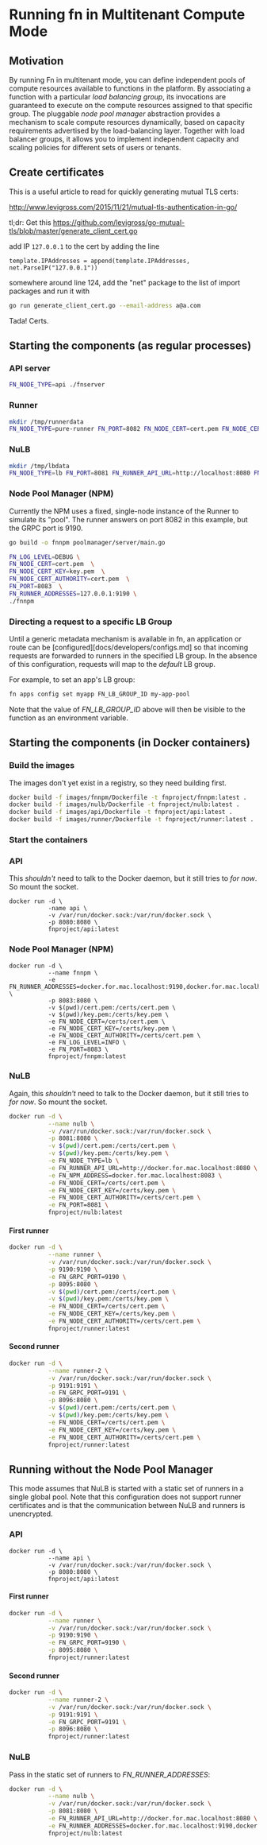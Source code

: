# Running fn in Multitenant Compute Mode

## Motivation

By running Fn in multitenant mode, you can define independent pools of compute resources available to functions in the platform. By associating a function with a particular _load balancing group_, its invocations are guaranteed to execute on the compute resources assigned to that specific group. The pluggable _node pool manager_ abstraction provides a mechanism to scale compute resources dynamically, based on capacity requirements advertised by the load-balancing layer. Together with load balancer groups, it allows you to implement independent capacity and scaling policies for different sets of users or tenants. 

## Create certificates

This is a useful article to read for quickly generating mutual TLS certs:

http://www.levigross.com/2015/11/21/mutual-tls-authentication-in-go/

tl;dr: Get this https://github.com/levigross/go-mutual-tls/blob/master/generate_client_cert.go

add IP `127.0.0.1` to the cert by adding the line

```golang
template.IPAddresses = append(template.IPAddresses, net.ParseIP("127.0.0.1"))
```

somewhere around line 124,
add the "net" package to the list of import packages and run it with

```bash
go run generate_client_cert.go --email-address a@a.com
```

Tada! Certs.

## Starting the components (as regular processes)

### API server

```bash
FN_NODE_TYPE=api ./fnserver
```

### Runner

```bash
mkdir /tmp/runnerdata
FN_NODE_TYPE=pure-runner FN_PORT=8082 FN_NODE_CERT=cert.pem FN_NODE_CERT_AUTHORITY=cert.pem FN_NODE_CERT_KEY=key.pem ./fnserver
```

### NuLB

```bash
mkdir /tmp/lbdata
FN_NODE_TYPE=lb FN_PORT=8081 FN_RUNNER_API_URL=http://localhost:8080 FN_NODE_CERT=cert.pem FN_NODE_CERT_AUTHORITY=cert.pem FN_NPM_ADDRESS=localhost:8083 FN_NODE_CERT_KEY=key.pem FN_LOG_LEVEL=DEBUG ./fnserver
```

### Node Pool Manager (NPM)

Currently the NPM uses a fixed, single-node instance of the Runner to simulate its "pool". The runner answers on port 8082 in this example,
but the GRPC port is 9190.

```bash
go build -o fnnpm poolmanager/server/main.go

FN_LOG_LEVEL=DEBUG \
FN_NODE_CERT=cert.pem  \
FN_NODE_CERT_KEY=key.pem  \
FN_NODE_CERT_AUTHORITY=cert.pem  \
FN_PORT=8083  \
FN_RUNNER_ADDRESSES=127.0.0.1:9190 \
./fnnpm
```

### Directing a request to a specific LB Group

Until a generic metadata mechanism is available in fn, an application or route can be [configured][docs/developers/configs.md] so that incoming requests are forwarded to runners in the specified LB group. In the absence of this configuration, requests will map to the _default_ LB group.

For example, to set an app's LB group:

```bash
fn apps config set myapp FN_LB_GROUP_ID my-app-pool
```

Note that the value of _FN\_LB\_GROUP\_ID_ above will then be visible to the function as an environment variable.

## Starting the components (in Docker containers)

### Build the images

The images don't yet exist in a registry, so they need building first.

```bash
docker build -f images/fnnpm/Dockerfile -t fnproject/fnnpm:latest .
docker build -f images/nulb/Dockerfile -t fnproject/nulb:latest .
docker build -f images/api/Dockerfile -t fnproject/api:latest .
docker build -f images/runner/Dockerfile -t fnproject/runner:latest .
```

### Start the containers

### API

This *shouldn't* need to talk to the Docker daemon, but it still tries to *for now*. So mount the socket.

```
docker run -d \
           -name api \
           -v /var/run/docker.sock:/var/run/docker.sock \
           -p 8080:8080 \
           fnproject/api:latest
```
### Node Pool Manager (NPM)
```
docker run -d \
           --name fnnpm \
           -e FN_RUNNER_ADDRESSES=docker.for.mac.localhost:9190,docker.for.mac.localhost:9191 \
           -p 8083:8080 \
           -v $(pwd)/cert.pem:/certs/cert.pem \
           -v $(pwd)/key.pem:/certs/key.pem \
           -e FN_NODE_CERT=/certs/cert.pem \
           -e FN_NODE_CERT_KEY=/certs/key.pem \
           -e FN_NODE_CERT_AUTHORITY=/certs/cert.pem \
           -e FN_LOG_LEVEL=INFO \
           -e FN_PORT=8083 \
           fnproject/fnnpm:latest
```

### NuLB

Again, this *shouldn't* need to talk to the Docker daemon, but it still tries to *for now*. So mount the socket.

```bash
docker run -d \
           --name nulb \
           -v /var/run/docker.sock:/var/run/docker.sock \
           -p 8081:8080 \
           -v $(pwd)/cert.pem:/certs/cert.pem \
           -v $(pwd)/key.pem:/certs/key.pem \
           -e FN_NODE_TYPE=lb \
           -e FN_RUNNER_API_URL=http://docker.for.mac.localhost:8080 \
           -e FN_NPM_ADDRESS=docker.for.mac.localhost:8083 \
           -e FN_NODE_CERT=/certs/cert.pem \
           -e FN_NODE_CERT_KEY=/certs/key.pem \
           -e FN_NODE_CERT_AUTHORITY=/certs/cert.pem \
           -e FN_PORT=8081 \
           fnproject/nulb:latest
```

#### First runner
```bash
docker run -d \
           --name runner \
           -v /var/run/docker.sock:/var/run/docker.sock \
           -p 9190:9190 \
           -e FN_GRPC_PORT=9190 \
           -p 8095:8080 \
           -v $(pwd)/cert.pem:/certs/cert.pem \
           -v $(pwd)/key.pem:/certs/key.pem \
           -e FN_NODE_CERT=/certs/cert.pem \
           -e FN_NODE_CERT_KEY=/certs/key.pem \
           -e FN_NODE_CERT_AUTHORITY=/certs/cert.pem \
           fnproject/runner:latest
```

#### Second runner
```bash
docker run -d \
           --name runner-2 \
           -v /var/run/docker.sock:/var/run/docker.sock \
           -p 9191:9191 \
           -e FN_GRPC_PORT=9191 \
           -p 8096:8080 \
           -v $(pwd)/cert.pem:/certs/cert.pem \
           -v $(pwd)/key.pem:/certs/key.pem \
           -e FN_NODE_CERT=/certs/cert.pem \
           -e FN_NODE_CERT_KEY=/certs/key.pem \
           -e FN_NODE_CERT_AUTHORITY=/certs/cert.pem \
           fnproject/runner:latest
```

## Running without the Node Pool Manager
This mode assumes that NuLB is started with a static set of runners in a single global pool. Note that this configuration does not support runner certificates and is that the communication between NuLB and runners is unencrypted.

### API

```
docker run -d \
           --name api \
           -v /var/run/docker.sock:/var/run/docker.sock \
           -p 8080:8080 \
           fnproject/api:latest
```

#### First runner
```bash
docker run -d \
           --name runner \
           -v /var/run/docker.sock:/var/run/docker.sock \
           -p 9190:9190 \
           -e FN_GRPC_PORT=9190 \
           -p 8095:8080 \
           fnproject/runner:latest
```

#### Second runner
```bash
docker run -d \
           --name runner-2 \
           -v /var/run/docker.sock:/var/run/docker.sock \
           -p 9191:9191 \
           -e FN_GRPC_PORT=9191 \
           -p 8096:8080 \
           fnproject/runner:latest
```

### NuLB

Pass in the static set of runners to _FN\_RUNNER\_ADDRESSES_:

```bash
docker run -d \
           --name nulb \
           -v /var/run/docker.sock:/var/run/docker.sock \
           -p 8081:8080 \
           -e FN_RUNNER_API_URL=http://docker.for.mac.localhost:8080 \
           -e FN_RUNNER_ADDRESSES=docker.for.mac.localhost:9190,docker.for.mac.localhost:9191 \
           fnproject/nulb:latest
```
